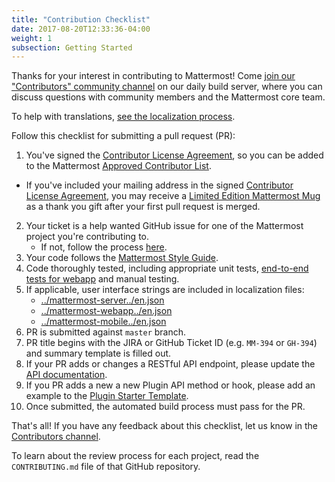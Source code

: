 ```yaml
---
title: "Contribution Checklist"
date: 2017-08-20T12:33:36-04:00
weight: 1
subsection: Getting Started
---
```


Thanks for your interest in contributing to Mattermost! Come [join our "Contributors" community channel](https://community.mattermost.com/core/channels/tickets) on our daily build server, where you can discuss questions with community members and the Mattermost core team.

To help with translations, [see the localization process](https://docs.mattermost.com/developer/localization.html).

Follow this checklist for submitting a pull request (PR):

1. You've signed the [Contributor License Agreement](http://www.mattermost.org/mattermost-contributor-agreement/), so you can be added to the Mattermost [Approved Contributor List](https://docs.google.com/spreadsheets/d/1NTCeG-iL_VS9bFqtmHSfwETo5f-8MQ7oMDE5IUYJi_Y/pubhtml?gid=0&single=true).
 - If you've included your mailing address in the signed [Contributor License Agreement](https://www.mattermost.org/mattermost-contributor-agreement/), you may receive a [Limited Edition Mattermost Mug](https://forum.mattermost.org/t/limited-edition-mattermost-mugs/143) as a thank you gift after your first pull request is merged.
2. Your ticket is a help wanted GitHub issue for one of the Mattermost project you're contributing to.
    - If not, follow the process [here](/contribute/contributions-without-ticket).
3. Your code follows the [Mattermost Style Guide](http://docs.mattermost.com/developer/style-guide.html).
4. Code thoroughly tested, including appropriate unit tests, [end-to-end tests for webapp](/contribute/webapp/end-to-end-tests/) and manual testing.
5. If applicable, user interface strings are included in localization files:
    - [../mattermost-server../en.json](https://github.com/mattermost/mattermost-server/blob/master/i18n/en.json)
    - [../mattermost-webapp../en.json](https://github.com/mattermost/mattermost-webapp/blob/master/i18n/en.json)
    - [../mattermost-mobile../en.json](https://github.com/mattermost/mattermost-mobile/blob/master/assets/base/i18n/en.json)
6. PR is submitted against `master` branch.
7. PR title begins with the JIRA or GitHub Ticket ID (e.g. `MM-394` or `GH-394`) and summary template is filled out.
8. If your PR adds or changes a RESTful API endpoint, please update the [API documentation](https://github.com/mattermost/mattermost-api-reference).
9. If you PR adds a new a new Plugin API method or hook, please add an example to the [Plugin Starter Template](https://github.com/mattermost/mattermost-plugin-sample).
10. Once submitted, the automated build process must pass for the PR.

That's all! If you have any feedback about this checklist, let us know in the [Contributors channel](https://community.mattermost.com/core/channels/tickets).

To learn about the review process for each project, read the `CONTRIBUTING.md` file of that GitHub repository.
